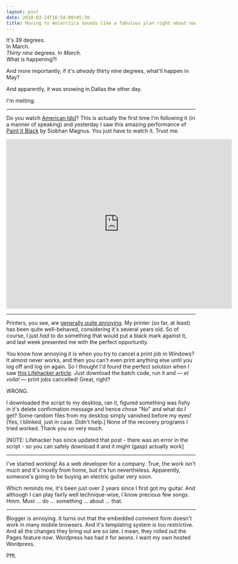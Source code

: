 ```yaml
---
layout: post
date: 2010-03-24T16:54:00+05:30
title: Moving to Antarctica sounds like a fabulous plan right about now
---
```


It's 39 degrees.<br>
In March.<br>
*Thirty nine* degrees. In *March*.<br>
What is happening?!

And more importantly, if it's *already* thirty nine degrees, what'll happen in May?

And apparently, it was snowing in Dallas the other day.

I'm melting.

***

Do you watch [American Idol][]? This is actually the first time I'm following it (in a manner of speaking) and yesterday I saw this amazing performance of [Paint It Black][] by Siobhan Magnus. You just have to watch it. Trust me.

<iframe width="600" height="450" src="http://www.youtube.com/embed/VV6dDHaawtk" frameborder="0" allowfullscreen></iframe>

***

Printers, you see, are [generally quite annoying][printers]. My printer (so far, at least) has been quite well-behaved, considering it's several years old. So of course, I just *had* to do something that would put a black mark against it, and last week presented me with the perfect opportunity.

You know how annoying it is when you try to cancel a print job in Windows? It almost never works, and then you can't even print anything else until you log off and log on again. So I thought I'd found the perfect solution when I saw [this Lifehacker article][1]. Just download the batch code, run it and — *et voila!* — print jobs cancelled! Great, right?

WRONG.

I downloaded the script to my desktop, ran it, figured something was fishy in it's delete confirmation message and hence chose "No" and what do I get? Some random files from my desktop simply vanished before my eyes! [Yes, I blinked, just in case. Didn't help.] None of the recovery programs I tried worked. Thank you *so* very much.

[NOTE: Lifehacker has since updated that post - there was an error in the script - so you can safely download it and it might (gasp) actually work]

***

I've started working! As a web developer for a company. True, the work isn't much and it's mostly from home, but it's fun nevertheless. Apparently, someone's going to be buying an electric guitar very soon.

Which reminds me, it's been just over 2 years since I first got my guitar. And although I can play fairly well technique-wise, I know precious few songs. Hmm. Must ... do ... something ... about ... that.

***

Blogger is annoying. It turns out that the embedded comment form doesn't work in many mobile browsers. And it's templating system is too restrictive. And all the changes they bring out are so late. I mean, they rolled out the Pages feature *now*. Wordpress has had it for aeons. I want my own hosted Wordpress.

Pfft.

[American Idol]: http://en.wikipedia.org/wiki/American_idol_season_9
[Paint It Black]: http://en.wikipedia.org/wiki/Paint_it_black
[printers]: http://theoatmeal.com/comics/printers
[1]: http://lifehacker.com/5495818/cancel-a-print-job-without-waiting-years